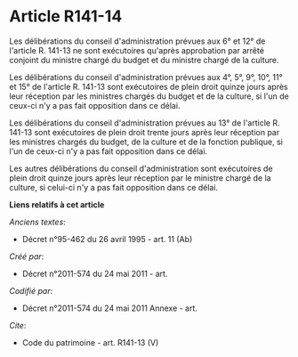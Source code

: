# Article R141-14

Les délibérations du conseil d'administration prévues aux 6° et 12° de l'article R. 141-13 ne sont exécutoires qu'après
approbation par arrêté conjoint du ministre chargé du budget et du ministre chargé de la culture.

Les délibérations du conseil d'administration prévues aux 4°, 5°, 9°, 10°, 11° et 15° de l'article R. 141-13 sont exécutoires
de plein droit quinze jours après leur réception par les ministres chargés du budget et de la culture, si l'un de ceux-ci n'y
a pas fait opposition dans ce délai.

Les délibérations du conseil d'administration prévues au 13° de l'article R. 141-13 sont exécutoires de plein droit trente
jours après leur réception par les ministres chargés du budget, de la culture et de la fonction publique, si l'un de ceux-ci
n'y a pas fait opposition dans ce délai.

Les autres délibérations du conseil d'administration sont exécutoires de plein droit quinze jours après leur réception par le
ministre chargé de la culture, si celui-ci n'y a pas fait opposition dans ce délai.

**Liens relatifs à cet article**

_Anciens textes_:

  - Décret n°95-462 du 26 avril 1995 - art. 11 (Ab)

_Créé par_:

  - Décret n°2011-574 du 24 mai 2011  - art.

_Codifié par_:

  - Décret n°2011-574 du 24 mai 2011 Annexe - art.

_Cite_:

  - Code du patrimoine - art. R141-13 (V)

